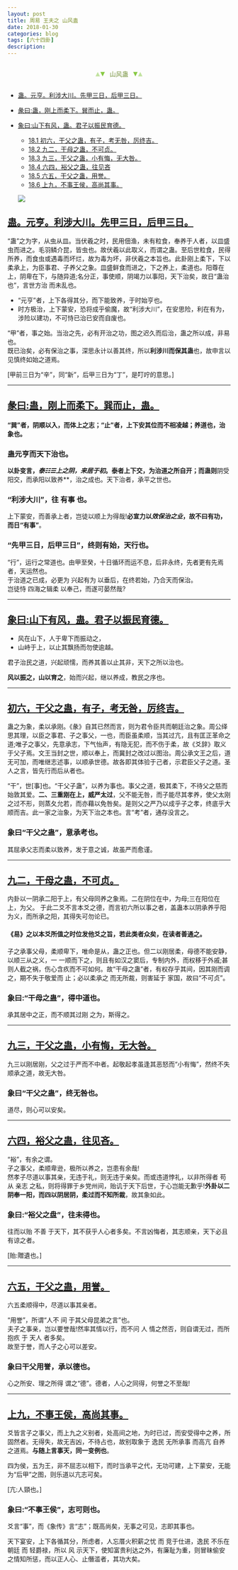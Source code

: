 ```yaml
---
layout: post
title: 周易 王夫之 山风蛊
date: 2018-01-30
categories: blog
tags: [六十四卦]
description: 
---
```


<span id = "jump"></span>


<section style="margin: 0px auto; text-align: center;">
    <section class="xhr" style="width: 0px; height: 0px; border-left: 5px solid transparent; border-right: 5px solid transparent; border-bottom: 10px solid rgb(135, 201, 67); display: inline-block; opacity: 0.5; border-top-color: rgb(135, 201, 67);"></section>
    <section class="xhr" style="width: 0px; height: 0px; border-left: 5px solid transparent; border-right: 5px solid transparent; border-top: 10px solid rgb(135, 201, 67); display: inline-block; margin-left: -3px; border-bottom-color: rgb(135, 201, 67);"></section>
    <section style="
margin-left: 0.5em;
display: inline-block;">
        <p>
            <span style="color: rgb(118, 146, 60);">山风蛊</span>
        </p>
    </section>
    <section class="xhr" style="margin-left: 0.5em; width: 0px; height: 0px; border-left: 5px solid transparent; border-right: 5px solid transparent; border-top: 10px solid rgb(135, 201, 67); display: inline-block; border-bottom-color: rgb(135, 201, 67);"></section>
    <section class="xhr" style="width: 0px; height: 0px; border-left: 5px solid transparent; border-right: 5px solid transparent; border-bottom: 10px solid rgb(135, 201, 67); display: inline-block; opacity: 0.5; margin-left: -3px; border-top-color: rgb(135, 201, 67);"></section>
</section>

- [蛊。元亨。利涉大川。先甲三日，后甲三日。](#jump先甲三日)
- [彖曰:蛊，刚上而柔下。巽而止，蛊。](#jump刚上而柔下)
- [象曰:山下有风，蛊。君子以振民育德。](#jump山下有风)
  - [18.1 初六，干父之蛊，有子，考无咎，厉终吉。](#jump干父之蛊有子)
  - [18.2 九二，干母之蛊，不可贞。](#jump干母之蛊)
  - [18.3 九三，干父之蛊，小有悔，无大咎。](#jump干父之蛊)
  - [18.4 六四，裕父之蛊，往见吝](#jump裕父之蛊)
  - [18.5 六五，干父之蛊，用誉。](#jump用誉)
  - [18.6 上九，不事王侯，高尚其事。](#jump不事王侯)
  
  ![](http://www.guoyi360.com/uploads/allimg/130424/1-130424095332244.jpg)


<span id = "jump先甲三日"></span>
## [蛊。元亨。利涉大川。先甲三日，后甲三日。](#jump)
“蛊”之为字，从虫从皿。当伏羲之时，民用佃渔，未有粒食，奉养于人者，以皿盛虫而进之。毛羽鳞介昆，皆虫也。故伏羲以此取义，而谓之蛊。至后世粒食，民得所养，而食虫或遇毒而坏烂，故为毒为坏，非伏羲之本旨也。此卦刚上柔下，下以柔承上，为臣事君、子养父之象。皿盛鲜食而进之，下之养上，柔道也。阳尊在上，阴卑在下，与随异道;名分正，事使顺，阴竭力以事阳，天下治矣，故日“蛊治也”，言世方治 而未乱也。


- “元亨”者，上下各得其分，而下能致养，于时始亨也。
- 时方极治，上下蒙安，恐将成乎偷魔，故“利涉大川”，在安思险，利在有为，涉险以建功，不可恃已治已安而自废也。


“甲”者，事之始。当治之先，必有开治之功，图之迟久而后治，蛊之所以成，非易也。<br>
既已治矣，必有保治之事，深思永计以善其终，所以**利涉川而保其蛊**也，故申言以见慎终如始之道焉。


[甲前三日为“辛”，同“新”，后甲三日为“丁”，是叮咛的意思。]

----

<span id = "jump刚上而柔下"></span>
## [彖曰:蛊，刚上而柔下。巽而止，蛊。](#jump)
#### “巽”者，阴顺以入，而体上之志；“止”者，上下安其位而不相凌越；养道也，治象也。

### 蛊元亨而天下治也。
**以卦变言，*泰☷☰*上之阴，来居于初**。泰者上下交，为治道之所自开；而蛊则**阴受阳交，而承阳以致养**，治之成也。天下治者，承平之世也。

### “利涉大川”，往 有事 也。
上下蒙安，而善承上者，岂徒以顺上为得哉!**必宣力以*效保治之业*，故不曰有功，而日“有事”**。

### “先甲三日，后甲三日”，终则有始，天行也。
“行”，运行之常道也。由甲至癸，十日循环而运不息，后非永终，先者更有先焉者，天运然也。<br>
于治道之已成，必更为 兴起有为 以垂后，在终若始，乃合天而保治。<br>
岂徒恃 四海之辑柔 以奉己，而遂可晏然哉?

----

<span id = "jump山下有风"></span>
## [象曰:山下有风，蛊。君子以振民育德。](#jump)
- 风在山下，人于卑下而振动之，
- 山峙于上，以止其飘扬而勿使逾越。


君子治民之道，兴起顽懦，而养其善以止其非，天下之所以治也。


**风以振之，山以育之**，始而兴起，继以养成，教民之序也。

----

<span id = "jump干父之蛊有子"></span>
## [初六，干父之蛊，有子，考无咎，厉终吉。](#jump)
蛊之为象，柔以承刚。《彖》自其已然而言，则为君令臣共而朝廷治之象。周公绎思其理，以臣之事君、子之事父，一也，而臣虽柔顺，当其过亢，且有匡正革命之道;唯子之事父，先意承志，下气怡声，有隐无犯，而不伤于柔，故《爻辞》取义于父子焉。文王当封之世，顺以奉上，而冀封之改过以图治。周公承文王之后，道无可加，而唯继志述事，以顺承世德。故各即其体验于己者，示君臣父子之道。圣人之言，皆先行而后从者也。


“干”，世[事]也。“干父子蛊”，以养为事也。事父之道，极其柔下，不待父之慈而始敦其爱。**二、三重刚在上，威严太过**，父不能无咎，而子能尽其孝养，使父太刚之过不形，则蒸夂允若，而亦藉以免咎矣。是则父之严乃以成乎子之孝，终底乎大顺而吉。此一家之治象，为天下治之本也。言“考”者，通存没言之。

### 象曰“干父之蛊”，意承考也。
其屈承父志而柔以致养，发于意之诚，故虽严而愈谨。

----

<span id = "jump干母之蛊"></span>
## [九二，干母之蛊，不可贞。](#jump)
内卦以一阴承二阳于上，有父母同养之象焉。二在阴位在中，为母;三在阳位在上，为父。
于此二爻不言本爻之德，而言初六所以事之者，盖蛊本以阴承养乎阳为义，而所承之阳，其得失可勿论已。

#### 《易》之以本爻所值之时位发他爻之旨，若此类者众矣，在读者善通之。

子之承事父母，柔顺卑下，唯命是从，蛊之正也。但二以刚居柔，母德不能安静，以顺三从之义，一 一顺而下之，则且有如汉之窦后，专制内外，而权移于外戚;甚则人截之祸，伤心含疚而不可如何。故“干母之蛊”者，有权存乎其间，因其刚而调之，期不失于敬爱而 止；必以柔承之 而无所裁，则害延于 家国，故曰“不可贞”。

### 象曰:“干母之蛊”，得中道也。
承其居中之正，而不顺其过刚 之为，斯得之。

----

<span id = "jump干父之蛊"></span>
## [九三，干父之蛊，小有悔，无大咎。](#jump)
九三以刚居刚，父之过于严而不中者。起敬起孝虽逢其恶怒而“小有悔”，然终不失顺承之道，故无大咎。

### 象曰“干父之蛊”，终无咎也。
道尽，则心可以安矣。


----

<span id = "jump裕父之蛊"></span>
## [六四，裕父之蛊，往见吝。](#jump)
“裕”，有余之谓。<br>
子之事父，柔顺卑逊，极所以养之，岂患有余哉!<br>
然孝子尽道以事其亲，无违于礼，则无违于亲矣。而或违道悖礼，以非所得者 苟从 亲志 之私，则将得罪于乡党州间，贻讥于天下后世，于心岂能无歉乎!**外卦以二阴奉一阳，而四以阴居阴，柔过而不知所裁**，故其象如此。

### 象曰:“裕父之盘”，往未得也。
往而以贻 不善 于天下，其不获乎人心者多矣。不言凶悔者，其志顺亲，天下必且有谅之者。


[贻:贈遺也。]

----

<span id = "jump用誉"></span>
## [六五，干父之蛊，用誉。](#jump)
六五柔顺得中，尽道以事其亲者。


“用誉”，所谓“人不 间 于其父母昆弟之言”也。<br>
夫子之事亲，岂以要誉哉!然率其情以行，而不问 人 情之然否，则自谓无过，而所 抱疚 于 天人 者多矣。<br>
故至于誉，而人子之心可以差安。


### 象曰干父用誉，承以德也。
心之所安、理之所得 谓之“德”。德者，人心之同得，何誉之不至哉!

----

<span id = "jump不事王侯"></span>
## [上九，不事王侯，高尚其事。](#jump)
爻皆言子之事父，而上九之义别者，处高间之地，为时已过，而安受得中之养，所固然者。无得失，故无吉凶，不待占也，故别取象于 逸民 无所承事 而高亢 自养之道焉。**与随上言事天，同一变例也**。


四为侯，五为王，非不屈志以相下，而时当承平之代，无功可建，上下蒙安，无能为“后甲”之图，则乐道以亢志可矣。


[亢:人頸也。]

### 象曰:“不事王侯”，志可则也。
爻言“事”，而《象传》言“志”；既高尚矣，无事之可见，志即其事也。


天下宴安，上下各循其分，所虑者，人忘厝火积薪之忧 而 竞于仕进，逸民 不乐在朝廷 而 轻爵禄，所以 风 示天下，使知富贵利达之外，有廉耻为重，则冒昧偷安之情知所惩，而以正人心、止僭滥者，其功大矣。



















